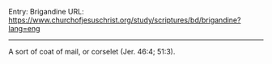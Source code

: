 Entry: Brigandine
URL: https://www.churchofjesuschrist.org/study/scriptures/bd/brigandine?lang=eng

---

A sort of coat of mail, or corselet (Jer. 46:4; 51:3).
